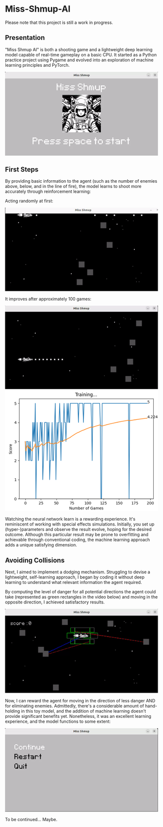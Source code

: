 # Miss-Shmup-AI

Please note that this project is still a work in progress.

## Presentation

"Miss Shmup AI" is both a shooting game and a lightweight deep learning model capable of real-time gameplay on a basic CPU. It started as a Python practice project using Pygame and evolved into an exploration of machine learning principles and PyTorch.

![Game Window](assets/readme_medias/missShmup_01.gif)

## First Steps

By providing basic information to the agent (such as the number of enemies above, below, and in the line of fire), the model learns to shoot more accurately through reinforcement learning:

Acting randomly at first:

![Untrained](assets/readme_medias/miss_shmup_untrained.gif)

It improves after approximately 100 games:

![Trained](assets/readme_medias/miss_shmup_trained.gif)
![ScoreCurve](assets/readme_medias/learning_curve.png)

Watching the neural network learn is a rewarding experience. It's reminiscent of working with special effects simulations. Initially, you set up (hyper-)parameters and observe the result evolve, hoping for the desired outcome. Although this particular result may be prone to overfitting and achievable through conventional coding, the machine learning approach adds a unique satisfying dimension.

## Avoiding Collisions

Next, I aimed to implement a dodging mechanism. Struggling to devise a lightweight, self-learning approach, I began by coding it without deep learning to understand what relevant information the agent required.

By computing the level of danger for all potential directions the agent could take (represented as green rectangles in the video below) and moving in the opposite direction, I achieved satisfactory results.

![Avoidance](assets/readme_medias/auto_avoidance.gif)

Now, I can reward the agent for moving in the direction of less danger AND for eliminating enemies. 
Admittedly, there's a considerable amount of hand-holding in this toy model, and the addition of machine learning doesn't provide significant benefits yet. Nonetheless, it was an excellent learning experience, and the model functions to some extent:

![Autopilot](assets/readme_medias/miss_shmup_autopilot.gif)

To be continued... Maybe.
